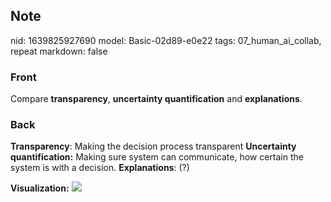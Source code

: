 ## Note
nid: 1639825927690
model: Basic-02d89-e0e22
tags: 07_human_ai_collab, repeat
markdown: false

### Front
Compare <b>transparency</b>, <b>uncertainty quantification</b> and <b>explanations</b>.

### Back
<b>Transparency</b>: Making the decision process transparent
<b>Uncertainty quantification:</b> Making sure system can communicate, how certain the system is with a decision.
<b>Explanations</b>: (?)

<b>Visualization:</b>
<img src="paste-477dbc55fcc03f79c882f7744edc6489fa4f413f.jpg">
